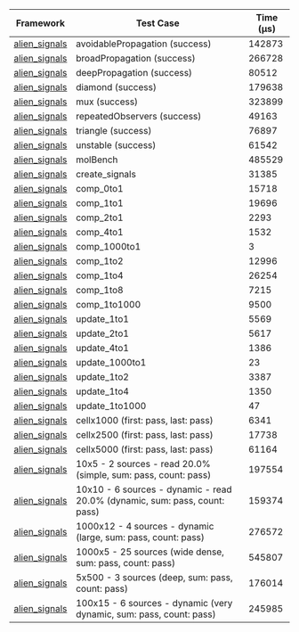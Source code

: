 | Framework | Test Case | Time (μs) |
| --- | --- | --- |
| [alien_signals](https://github.com/medz/alien-signals-dart) | avoidablePropagation (success) | 142873 |
| [alien_signals](https://github.com/medz/alien-signals-dart) | broadPropagation (success) | 266728 |
| [alien_signals](https://github.com/medz/alien-signals-dart) | deepPropagation (success) | 80512 |
| [alien_signals](https://github.com/medz/alien-signals-dart) | diamond (success) | 179638 |
| [alien_signals](https://github.com/medz/alien-signals-dart) | mux (success) | 323899 |
| [alien_signals](https://github.com/medz/alien-signals-dart) | repeatedObservers (success) | 49163 |
| [alien_signals](https://github.com/medz/alien-signals-dart) | triangle (success) | 76897 |
| [alien_signals](https://github.com/medz/alien-signals-dart) | unstable (success) | 61542 |
| [alien_signals](https://github.com/medz/alien-signals-dart) | molBench | 485529 |
| [alien_signals](https://github.com/medz/alien-signals-dart) | create_signals | 31385 |
| [alien_signals](https://github.com/medz/alien-signals-dart) | comp_0to1 | 15718 |
| [alien_signals](https://github.com/medz/alien-signals-dart) | comp_1to1 | 19696 |
| [alien_signals](https://github.com/medz/alien-signals-dart) | comp_2to1 | 2293 |
| [alien_signals](https://github.com/medz/alien-signals-dart) | comp_4to1 | 1532 |
| [alien_signals](https://github.com/medz/alien-signals-dart) | comp_1000to1 | 3 |
| [alien_signals](https://github.com/medz/alien-signals-dart) | comp_1to2 | 12996 |
| [alien_signals](https://github.com/medz/alien-signals-dart) | comp_1to4 | 26254 |
| [alien_signals](https://github.com/medz/alien-signals-dart) | comp_1to8 | 7215 |
| [alien_signals](https://github.com/medz/alien-signals-dart) | comp_1to1000 | 9500 |
| [alien_signals](https://github.com/medz/alien-signals-dart) | update_1to1 | 5569 |
| [alien_signals](https://github.com/medz/alien-signals-dart) | update_2to1 | 5617 |
| [alien_signals](https://github.com/medz/alien-signals-dart) | update_4to1 | 1386 |
| [alien_signals](https://github.com/medz/alien-signals-dart) | update_1000to1 | 23 |
| [alien_signals](https://github.com/medz/alien-signals-dart) | update_1to2 | 3387 |
| [alien_signals](https://github.com/medz/alien-signals-dart) | update_1to4 | 1350 |
| [alien_signals](https://github.com/medz/alien-signals-dart) | update_1to1000 | 47 |
| [alien_signals](https://github.com/medz/alien-signals-dart) | cellx1000 (first: pass, last: pass) | 6341 |
| [alien_signals](https://github.com/medz/alien-signals-dart) | cellx2500 (first: pass, last: pass) | 17738 |
| [alien_signals](https://github.com/medz/alien-signals-dart) | cellx5000 (first: pass, last: pass) | 61164 |
| [alien_signals](https://github.com/medz/alien-signals-dart) | 10x5 - 2 sources - read 20.0% (simple, sum: pass, count: pass) | 197554 |
| [alien_signals](https://github.com/medz/alien-signals-dart) | 10x10 - 6 sources - dynamic - read 20.0% (dynamic, sum: pass, count: pass) | 159374 |
| [alien_signals](https://github.com/medz/alien-signals-dart) | 1000x12 - 4 sources - dynamic (large, sum: pass, count: pass) | 276572 |
| [alien_signals](https://github.com/medz/alien-signals-dart) | 1000x5 - 25 sources (wide dense, sum: pass, count: pass) | 545807 |
| [alien_signals](https://github.com/medz/alien-signals-dart) | 5x500 - 3 sources (deep, sum: pass, count: pass) | 176014 |
| [alien_signals](https://github.com/medz/alien-signals-dart) | 100x15 - 6 sources - dynamic (very dynamic, sum: pass, count: pass) | 245985 |
